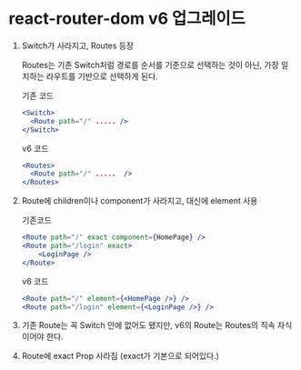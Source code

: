 # react-router-dom v6 업그레이드

1. Switch가 사라지고, Routes 등장

   Routes는 기존 Switch처럼 경로를 순서를 기준으로 선택하는 것이 아닌, 가장 일치하는 라우트를 기반으로 선택하게 된다.

   기존 코드

   ```jsx
   <Switch>
     <Route path="/" ..... />
   </Switch>
   ```

   v6 코드

   ```jsx
   <Routes>
     <Route path="/" .....  />
   </Routes>
   ```

1. Route에 children이나 component가 사라지고, 대신에 element 사용

   기존코드

   ```jsx
   <Route path="/" exact component={HomePage} />
   <Route path="/login" exact>
       <LoginPage />
   </Route>
   ```
   
   v6 코드
   
   ```jsx
   <Route path="/" element={<HomePage />} />
   <Route path="/login" element={<LoginPage />} />
   ```

1. 기존 Route는 꼭 Switch 안에 없어도 됐지만, v6의 Route는 Routes의 직속 자식이어야 한다.
1. Route에 exact Prop 사라짐 (exact가 기본으로 되어있다.)
